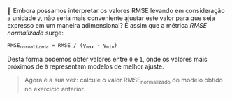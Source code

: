 🥱 Embora possamos interpretar os valores RMSE levando em consideração a unidade `y`, não seria mais conveniente ajustar este valor para que seja expresso em um maneira adimensional? É assim que a métrica _RMSE normalizada_ surge:

<pre>
<code>RMSE<sub>normalizada</sub> = RMSE / (y<sub>max</sub> - y<sub>min</sub>)</code>
</pre>

Desta forma podemos obter valores entre `0` e `1`, onde os valores mais próximos de `0` representam modelos de melhor ajuste.

> Agora é a sua vez: calcule o valor RMSE<sub>normalizado</sub> do modelo obtido no exercício anterior.
